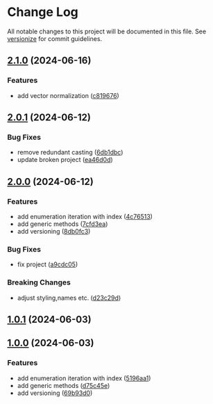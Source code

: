 # Change Log

All notable changes to this project will be documented in this file. See [versionize](https://github.com/versionize/versionize) for commit guidelines.

<a name="2.1.0"></a>
## [2.1.0](https://www.github.com/SarcasticMoose/mcda-toolkit/releases/tag/v2.1.0) (2024-06-16)

### Features

* add vector normalization ([c819676](https://www.github.com/SarcasticMoose/mcda-toolkit/commit/c81967667e032413cdad426a9a5a0e6dfecd6804))

<a name="2.0.1"></a>
## [2.0.1](https://www.github.com/SarcasticMoose/mcda-toolkit/releases/tag/v2.0.1) (2024-06-12)

### Bug Fixes

* remove redundant casting ([6db1dbc](https://www.github.com/SarcasticMoose/mcda-toolkit/commit/6db1dbc1f88f2e342d8b3d7aa81364d90e4dfab5))
* update broken project ([ea46d0d](https://www.github.com/SarcasticMoose/mcda-toolkit/commit/ea46d0d1c43ba0c25c957fbc6dd60e70dfd88326))

<a name="2.0.0"></a>
## [2.0.0](https://www.github.com/SarcasticMoose/mcda-toolkit/releases/tag/v2.0.0) (2024-06-12)

### Features

* add enumeration iteration with index ([4c76513](https://www.github.com/SarcasticMoose/mcda-toolkit/commit/4c76513a9100a629accd43f28bd41d33d6e211ea))
* add generic methods ([7cfd3ea](https://www.github.com/SarcasticMoose/mcda-toolkit/commit/7cfd3eac2afcd59b4c7f2e808eddf9aa926386a5))
* add versioning ([8db0fc3](https://www.github.com/SarcasticMoose/mcda-toolkit/commit/8db0fc30cd345134a7210b069fb519b193f27bc8))

### Bug Fixes

* fix project ([a9cdc05](https://www.github.com/SarcasticMoose/mcda-toolkit/commit/a9cdc05d72d01901eb0be13aa1772187fabfa083))

### Breaking Changes

* adjust styling,names etc. ([d23c29d](https://www.github.com/SarcasticMoose/mcda-toolkit/commit/d23c29dd9d1f3924f5aabc82b5a3472bc085d9dd))

<a name="1.0.1"></a>
## [1.0.1](https://www.github.com/SarcasticMoose/mcda-toolkit/releases/tag/v1.0.1) (2024-06-03)

<a name="1.0.0"></a>
## [1.0.0](https://www.github.com/SarcasticMoose/mcda-toolkit/releases/tag/v1.0.0) (2024-06-03)

### Features

* add enumeration iteration with index ([5196aa1](https://www.github.com/SarcasticMoose/mcda-toolkit/commit/5196aa1df9c2b86d6a495454b2e3fb9a2a5f3d1d))
* add generic methods ([d75c45e](https://www.github.com/SarcasticMoose/mcda-toolkit/commit/d75c45e9bb11a8a001be2151ffd8a070d1461fc7))
* add versioning ([69b93d0](https://www.github.com/SarcasticMoose/mcda-toolkit/commit/69b93d0b2d4669bb7ffb28f3e36fb754280ea352))


